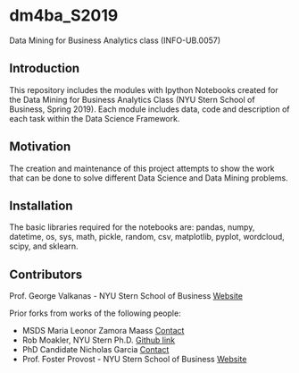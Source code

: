 # dm4ba_S2019
Data Mining for Business Analytics class (INFO-UB.0057)


## Introduction

This repository includes the modules with Ipython Notebooks created for the Data Mining for Business Analytics Class (NYU Stern School of Business, Spring 2019). Each module includes data, code and description of each task within the Data Science Framework.


## Motivation

The creation and maintenance of this project attempts to show the work that can be done to solve different Data Science and Data Mining problems. 


## Installation

The basic libraries required for the notebooks are: pandas, numpy, datetime, os, sys, math, pickle, random, csv, matplotlib, pyplot, wordcloud, scipy, and sklearn.


## Contributors

Prof. George Valkanas - NYU Stern School of Business [Website](http://www.di.uoa.gr/~gvalk/)

Prior forks from works of the following people:
* MSDS Maria Leonor Zamora Maass [Contact](https://www.linkedin.com/in/marialzamora/)
* Rob Moakler, NYU Stern Ph.D. [Github link](https://github.com/rmoakler/learning-data-science/tree/master/Fall%202015)
* PhD Candidate Nicholas Garcia [Contact](https://www.linkedin.com/in/nickmacgregorgarcia/)
* Prof. Foster Provost - NYU Stern School of Business [Website](http://people.stern.nyu.edu/fprovost/)
